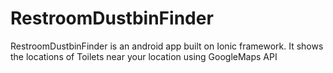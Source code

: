 # RestroomDustbinFinder
RestroomDustbinFinder is an android app built on Ionic framework. It shows the locations of Toilets near your location using GoogleMaps API
